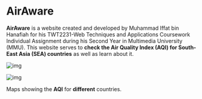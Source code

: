 # AirAware

**AirAware** is a website created and developed by Muhammad Iffat bin Hanafiah for his TWT2231-Web Techniques and Applications Coursework Individual Assignment during his Second Year in Multimedia University (MMU). This website serves to **check the Air Quality Index (AQI) for South-East Asia (SEA) countries** as well as learn about it.

![img](../Code/attachments/LandingPage.png)

![img](../Code/attachments/maps.png)

Maps showing the **AQI** for **different** countries.